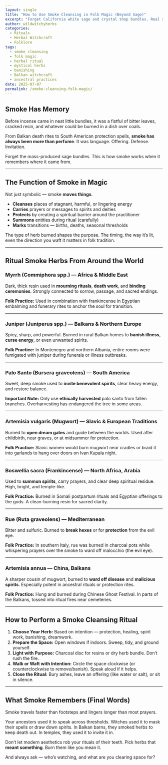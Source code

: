 ```yaml
---
layout: single
title: "How to Use Smoke Cleansing in Folk Magic (Beyond Sage)"
excerpt: "Forget California white sage and crystal shop bundles. Real smoke cleansing is ancient, regional, and often gritty. Learn how witches, healers, and rootworkers across the world used smoke to protect, banish, heal, and summon."
author: wildwitchyherbs
categories: 
  - Rituals
  - Herbal Witchcraft
  - Folklore
tags: 
  - smoke cleansing
  - folk magic
  - herbal ritual
  - mystical herbs
  - banishing
  - Balkan witchcraft
  - ancestral practices
date: 2025-07-07
permalink: /smoke-cleansing-folk-magic/
---
```


## Smoke Has Memory

Before incense came in neat little bundles, it was a fistful of bitter leaves, cracked resin, and whatever could be burned in a dish over coals.

From Balkan death rites to South American protection spells, **smoke has always been more than perfume**. It was language. Offering. Defense. Invitation.

Forget the mass-produced sage bundles. This is how smoke works when it remembers where it came from.

---

## The Function of Smoke in Magic

Not just symbolic — smoke **moves things**.

- **Cleanses** places of stagnant, harmful, or lingering energy  
- **Carries** prayers or messages to spirits and deities  
- **Protects** by creating a spiritual barrier around the practitioner  
- **Summons** entities during ritual (carefully)  
- **Marks** transitions — births, deaths, seasonal thresholds  

The type of herb burned shapes the purpose. The timing, the way it’s lit, even the direction you waft it matters in folk tradition.

---
## Ritual Smoke Herbs From Around the World

### Myrrh (Commiphora spp.) — Africa & Middle East  
Dark, thick resin used in **mourning rituals**, **death work**, and **binding ceremonies**. Strongly connected to sorrow, passage, and sacred endings.

**Folk Practice:** Used in combination with frankincense in Egyptian embalming and funerary rites to anchor the soul for transition.

---
### Juniper (Juniperus spp.) — Balkans & Northern Europe  
Spicy, sharp, and powerful. Burned in rural Balkan homes to **banish illness**, **curse energy**, or even unwanted spirits.

**Folk Practice:** In Montenegro and northern Albania, entire rooms were fumigated with juniper during funerals or illness outbreaks.

---
### Palo Santo (Bursera graveolens) — South America  
Sweet, deep smoke used to **invite benevolent spirits**, clear heavy energy, and restore balance.

**Important Note:** Only use **ethically harvested** palo santo from fallen branches. Overharvesting has endangered the tree in some areas.

---

### Artemisia vulgaris (Mugwort) — Slavic & European Traditions  
Burned to **open dream gates** and guide between the worlds. Used after childbirth, near graves, or at midsummer for protection.

**Folk Practice:** Slavic women would burn mugwort near cradles or braid it into garlands to hang over doors on Ivan Kupala night.

---

### Boswellia sacra (Frankincense) — North Africa, Arabia  
Used to **summon spirits**, carry prayers, and clear deep spiritual residue. High, bright, and temple-like.

**Folk Practice:** Burned in Somali postpartum rituals and Egyptian offerings to the gods. A clean-burning resin for sacred clarity.

---

### Rue (Ruta graveolens) — Mediterranean  
Bitter and sulfuric. Burned to **break hexes** or for **protection** from the evil eye.

**Folk Practice:** In southern Italy, rue was burned in charcoal pots while whispering prayers over the smoke to ward off malocchio (the evil eye).

---

### Artemisia annua — China, Balkans  
A sharper cousin of mugwort, burned to **ward off disease** and **malicious spirits**. Especially potent in ancestral rituals or protection rites.

**Folk Practice:** Hung and burned during Chinese Ghost Festival. In parts of the Balkans, tossed into ritual fires near cemeteries.

---

## How to Perform a Smoke Cleansing Ritual

1. **Choose Your Herb:** Based on intention — protection, healing, spirit work, banishing, dreamwork.  
2. **Prepare the Space:** Open windows if indoors. Sweep, tidy, and ground yourself.  
3. **Light with Purpose:** Charcoal disc for resins or dry herb bundle. Don’t rush the fire.  
4. **Walk or Waft with Intention:** Circle the space clockwise (or counterclockwise to remove/banish). Speak aloud if it helps.  
5. **Close the Ritual:** Bury ashes, leave an offering (like water or salt), or sit in silence.

---

## What Smoke Remembers (Final Words)

Smoke travels faster than footsteps and lingers longer than most prayers.

Your ancestors used it to speak across thresholds. Witches used it to mask their spells or draw down spirits. In Balkan barns, they smoked herbs to keep death out. In temples, they used it to invite it in.

Don’t let modern aesthetics rob your rituals of their teeth. Pick herbs that **meant something**. Burn them like you mean it.

And always ask — who’s watching, and what are you clearing space for?
